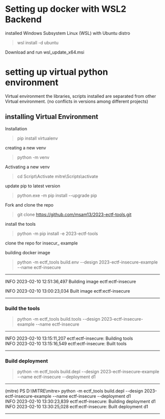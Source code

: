 # Setting up docker with WSL2 Backend

installed Windows Subsystem Linux (WSL) with Ubuntu distro

> wsl install -d ubuntu

Download and run wsl_update_x64.msi

# setting up virtual python environment

Virtual environment the libraries, scripts installed are separated from other Virtual environment.
(no conflicts in versions among different projects)

## installing Virtual Environment
Installation
> pip install virtualenv

creating a new venv
> python -m venv <venv-name>

Activating a new venv
>cd <venv-name>
>Script\Activate
> mitre\Scripts\activate

update pip to latest version
> python.exe -m pip install --upgrade pip

Fork and clone the repo
> git clone https://github.com/msam13/2023-ectf-tools.git

install the tools
> python -m pip install -e 2023-ectf-tools

clone the repo for insecur_ example

building docker image
> python -m ectf_tools build.env --design 2023-ectf-insecure-example --name ectf-insecure
***
INFO 2023-02-10 12:51:36,497 Building image ectf:ectf-insecure

INFO 2023-02-10 13:00:23,034 Built image ectf:ectf-insecure
***

### build the tools

>  python -m ectf_tools build.tools --design 2023-ectf-insecure-example --name ectf-insecure

***
INFO 2023-02-10 13:15:11,207 ectf:ectf-insecure: Building tools <br>
INFO 2023-02-10 13:15:16,549 ectf:ectf-insecure: Built tools
***

### Build deployment

>  python -m ectf_tools build.depl --design 2023-ectf-insecure-example --name ectf-insecure --deployment d1

***
(mitre) PS D:\MITRE\mitre> python -m ectf_tools build.depl --design 2023-ectf-insecure-example --name ectf-insecure --deployment d1 <br> 
INFO 2023-02-10 13:30:23,839 ectf:ectf-insecure: Building deployment d1 <br>
INFO 2023-02-10 13:30:25,028 ectf:ectf-insecure: Built deployment d1 <br>
***